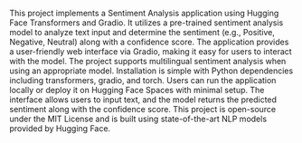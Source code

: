 This project implements a Sentiment Analysis application using Hugging Face Transformers and Gradio. It utilizes a pre-trained sentiment analysis model to analyze text input and determine the sentiment (e.g., Positive, Negative, Neutral) along with a confidence score. The application provides a user-friendly web interface via Gradio, making it easy for users to interact with the model. The project supports multilingual sentiment analysis when using an appropriate model. Installation is simple with Python dependencies including transformers, gradio, and torch. Users can run the application locally or deploy it on Hugging Face Spaces with minimal setup. The interface allows users to input text, and the model returns the predicted sentiment along with the confidence score. This project is open-source under the MIT License and is built using state-of-the-art NLP models provided by Hugging Face.
